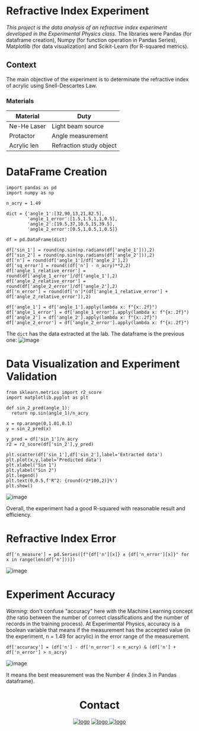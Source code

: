 # Refractive Index Experiment
*This project is the data analysis of an refractive index experiment developed in the Experimental Physics class*. The libraries were Pandas (for dataframe creation), Numpy (for function operation in Pandas Series), Matplotlib (for data visualization) and Scikit-Learn (for R-squared metrics).

## Context
The main objective of the experiment is to determinate the refractive index of acrylic using Snell-Descartes Law.

### Materials
|Material|Duty|
|-|-|
|Ne-He Laser|Light beam source|
|Protactor|Angle measurement|
|Acrylic len|Refraction study object|

# DataFrame Creation
```
import pandas as pd
import numpy as np

n_acry = 1.49

dict = {'angle_1':[32,90,13,21,82.5],
        'angle_1_error':[1.5,1.5,1,1,0.5],
        'angle_2':[19.5,37,10.5,15,39.5],
        'angle_2_error':[0.5,1,0.5,1,0.5]}

df = pd.DataFrame(dict)

df['sin_1'] = round(np.sin(np.radians(df['angle_1'])),2)
df['sin_2'] = round(np.sin(np.radians(df['angle_2'])),2)
df['n'] = round(df['angle_1']/df['angle_2'],2)
df['sq_error'] = round((df['n'] - n_acry)**2,2)
df['angle_1_relative_error'] = round(df['angle_1_error']/df['angle_1'],2)
df['angle_2_relative_error'] = round(df['angle_2_error']/df['angle_2'],2)
df['n_error'] = round(df['n']*(df['angle_1_relative_error'] + df['angle_2_relative_error']),2)

df['angle_1'] = df['angle_1'].apply(lambda x: f"{x:.2f}")
df['angle_1_error'] = df['angle_1_error'].apply(lambda x: f"{x:.2f}")
df['angle_2'] = df['angle_2'].apply(lambda x: f"{x:.2f}")
df['angle_2_error'] = df['angle_2_error'].apply(lambda x: f"{x:.2f}")
```

The ```dict``` has the data extracted at the lab. The dataframe is the previous one:
![image](https://github.com/user-attachments/assets/8acc074a-e278-4965-873a-fe548a345a08)


# Data Visualization and Experiment Validation
```
from sklearn.metrics import r2_score
import matplotlib.pyplot as plt

def sin_2_pred(angle_1):
  return np.sin(angle_1)/n_acry

x = np.arange(0,1.01,0.1)
y = sin_2_pred(x)

y_pred = df['sin_1']/n_acry
r2 = r2_score(df['sin_2'],y_pred)

plt.scatter(df['sin_1'],df['sin_2'],label='Extracted data')
plt.plot(x,y,label='Predicted data')
plt.xlabel("Sin 1")
plt.ylabel("Sin 2")
plt.legend()
plt.text(0,0.5,f'R^2: {round(r2*100,2)}%')
plt.show()
```
![image](https://github.com/user-attachments/assets/8fff424d-c32d-46dd-9ff1-5d1c74e869f2)

Overall, the experiment had a good R-squared with reasonable result and efficiency.

# Refractive Index Error
```
df['n_measure'] = pd.Series([f"{df['n'][x]} ± {df['n_error'][x]}" for x in range(len(df['n']))])
```
![image](https://github.com/user-attachments/assets/8258123e-2d97-4c32-8114-d868e03eea46)

# Experiment Accuracy
*Warning*: don't confuse "accuracy" here with the Machine Learning concept (the ratio between the number of correct classifications and the number of records in the training process). At Experimental Physics, accuracy is a boolean variable that means if the measurement has the accepted value (in the experiment, n = 1.49 for acrylic) in the error range of the measurement.

```
df['accuracy'] = (df['n'] - df['n_error'] < n_acry) & (df['n'] + df['n_error'] > n_acry)
```
![image](https://github.com/user-attachments/assets/0ac398c2-27aa-4bea-8272-c5a18bf71827)

It means the best measurement was the Number 4 (index 3 in Pandas dataframe).

<div align= center>

# Contact



[![logo](https://cdn-icons-png.flaticon.com/256/174/174857.png)](https://br.linkedin.com/in/giovanyrezende)
[![logo](https://images.crunchbase.com/image/upload/c_lpad,f_auto,q_auto:eco,dpr_1/v1426048404/y4lxnqcngh5dvoaz06as.png)](https://github.com/GiovanyRezende)[
![logo](https://logospng.org/download/gmail/logo-gmail-256.png)](mailto:giovanyrmedeiros@gmail.com)

</div>
